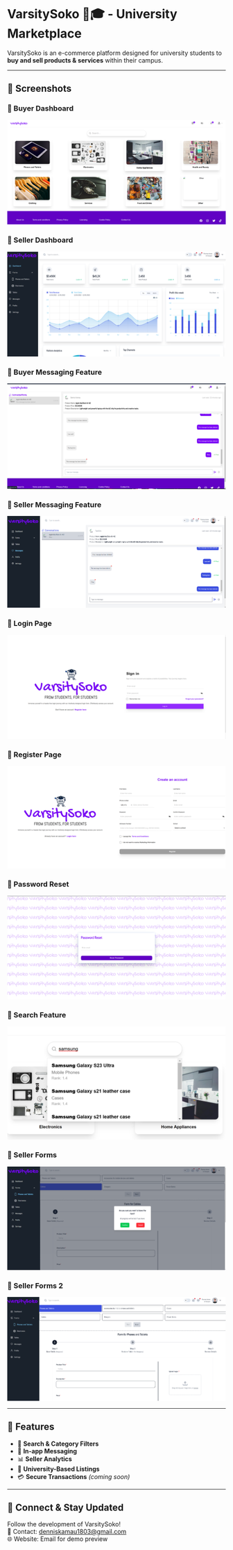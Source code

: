 # VarsitySoko 🛒🎓 - University Marketplace

VarsitySoko is an e-commerce platform designed for university students to **buy and sell products & services** within their campus.

---

## 📸 Screenshots

### 🔹 Buyer Dashboard

![Buyer Dashboard](screenshots/home.png)

### 🔹 Seller Dashboard

![Seller Dashboard](screenshots/sellerDashboard.png)

### 🔹 Buyer Messaging Feature

![Buyer Messaging Feature](screenshots/buyerMessaging.png)

### 🔹 Seller Messaging Feature

![Seller Messaging Feature](screenshots/sellerMessaging.png)

### 🔹 Login Page

![Login Page](screenshots/login.png)

### 🔹 Register Page

![Register PAge](screenshots/register.png)

### 🔹 Password Reset

![Password Reset](screenshots/passwordReset.png)

### 🔹 Search Feature

![Search Feature](screenshots/search.png)

### 🔹 Seller Forms

![Seller Forms](screenshots/sellerForms.png)

### 🔹 Seller Forms 2

![Seller Forms 2](screenshots/sellerForms2.png)

---

## 🎯 Features

- 🔎 **Search & Category Filters**
- 📩 **In-app Messaging**
- 📊 **Seller Analytics**
- 📍 **University-Based Listings**
- 💳 **Secure Transactions** *(coming soon)*

---

## 🔗 Connect & Stay Updated

Follow the development of VarsitySoko!  
📧 Contact: [denniskamau1803@gmail.com](mailto:denniskamau1803@gmail.com)  
🌐 Website: Email for demo preview
